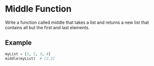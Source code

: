# Middle Function

Write a function called middle that takes a list and returns a new list that contains all but the first and last elements.

## Example

```python
myList = [1, 2, 3, 4]
middle(myList)  # [2,3]
```